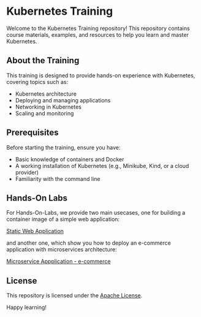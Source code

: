 # Kubernetes Training

Welcome to the Kubernetes Training repository! This repository contains course materials, examples, and resources to help you learn and master Kubernetes.

## About the Training
This training is designed to provide hands-on experience with Kubernetes, covering topics such as:
- Kubernetes architecture
- Deploying and managing applications
- Networking in Kubernetes
- Scaling and monitoring

## Prerequisites
Before starting the training, ensure you have:
- Basic knowledge of containers and Docker
- A working installation of Kubernetes (e.g., Minikube, Kind, or a cloud provider)
- Familiarity with the command line

## Hands-On Labs
For Hands-On-Labs, we provide two main usecases, one for building a container image of a simple web application:

[Static Web Application](./webapp_container_image/README.md)

and another one, which show you how to deploy an e-commerce application with microservices architecture:

[Microservice Appplication - e-commerce](./e-commerce/README.md)

## License
This repository is licensed under the [Apache License](LICENSE).

Happy learning!